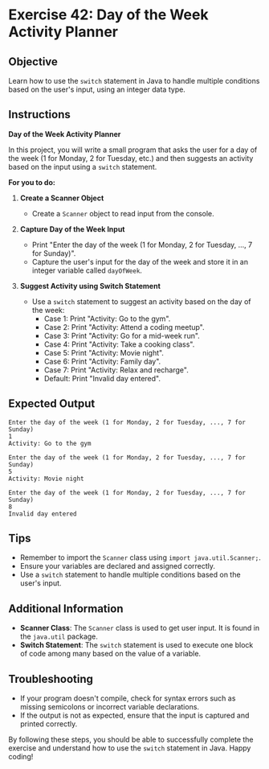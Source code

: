# Exercise 42: Day of the Week Activity Planner

## Objective
Learn how to use the `switch` statement in Java to handle multiple conditions based on the user's input, using an integer data type.

## Instructions

**Day of the Week Activity Planner**

In this project, you will write a small program that asks the user for a day of the week (1 for Monday, 2 for Tuesday, etc.) and then suggests an activity based on the input using a `switch` statement.

**For you to do:**

1. **Create a Scanner Object**
    - Create a `Scanner` object to read input from the console.

2. **Capture Day of the Week Input**
    - Print "Enter the day of the week (1 for Monday, 2 for Tuesday, ..., 7 for Sunday)".
    - Capture the user's input for the day of the week and store it in an integer variable called `dayOfWeek`.

3. **Suggest Activity using Switch Statement**
    - Use a `switch` statement to suggest an activity based on the day of the week:
        - Case 1: Print "Activity: Go to the gym".
        - Case 2: Print "Activity: Attend a coding meetup".
        - Case 3: Print "Activity: Go for a mid-week run".
        - Case 4: Print "Activity: Take a cooking class".
        - Case 5: Print "Activity: Movie night".
        - Case 6: Print "Activity: Family day".
        - Case 7: Print "Activity: Relax and recharge".
        - Default: Print "Invalid day entered".

## Expected Output
```
Enter the day of the week (1 for Monday, 2 for Tuesday, ..., 7 for Sunday)
1
Activity: Go to the gym
```

```
Enter the day of the week (1 for Monday, 2 for Tuesday, ..., 7 for Sunday)
5
Activity: Movie night
```

```
Enter the day of the week (1 for Monday, 2 for Tuesday, ..., 7 for Sunday)
8
Invalid day entered
```

## Tips
- Remember to import the `Scanner` class using `import java.util.Scanner;`.
- Ensure your variables are declared and assigned correctly.
- Use a `switch` statement to handle multiple conditions based on the user's input.

## Additional Information
- **Scanner Class**: The `Scanner` class is used to get user input. It is found in the `java.util` package.
- **Switch Statement**: The `switch` statement is used to execute one block of code among many based on the value of a variable.

## Troubleshooting
- If your program doesn't compile, check for syntax errors such as missing semicolons or incorrect variable declarations.
- If the output is not as expected, ensure that the input is captured and printed correctly.

By following these steps, you should be able to successfully complete the exercise and understand how to use the `switch` statement in Java. Happy coding!
